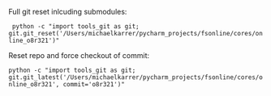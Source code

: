 
Full git reset inlcuding submodules:

``` python -c "import tools_git as git; git.git_reset('/Users/michaelkarrer/pycharm_projects/fsonline/cores/online_o8r321')"```

Reset repo and force checkout of commit:

```python -c "import tools_git as git; git.git_latest('/Users/michaelkarrer/pycharm_projects/fsonline/cores/online_o8r321', commit='o8r321')"```